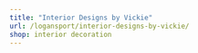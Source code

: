 ```yaml
---
title: "Interior Designs by Vickie"
url: /logansport/interior-designs-by-vickie/
shop: interior decoration
---
```

